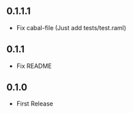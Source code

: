 ## 0.1.1.1

* Fix cabal-file (Just add tests/test.raml)

## 0.1.1

* Fix README

## 0.1.0

* First Release
